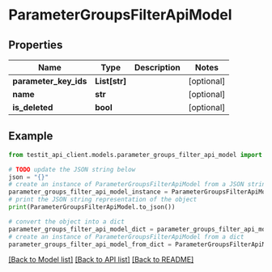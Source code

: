 # ParameterGroupsFilterApiModel


## Properties

Name | Type | Description | Notes
------------ | ------------- | ------------- | -------------
**parameter_key_ids** | **List[str]** |  | [optional] 
**name** | **str** |  | [optional] 
**is_deleted** | **bool** |  | [optional] 

## Example

```python
from testit_api_client.models.parameter_groups_filter_api_model import ParameterGroupsFilterApiModel

# TODO update the JSON string below
json = "{}"
# create an instance of ParameterGroupsFilterApiModel from a JSON string
parameter_groups_filter_api_model_instance = ParameterGroupsFilterApiModel.from_json(json)
# print the JSON string representation of the object
print(ParameterGroupsFilterApiModel.to_json())

# convert the object into a dict
parameter_groups_filter_api_model_dict = parameter_groups_filter_api_model_instance.to_dict()
# create an instance of ParameterGroupsFilterApiModel from a dict
parameter_groups_filter_api_model_from_dict = ParameterGroupsFilterApiModel.from_dict(parameter_groups_filter_api_model_dict)
```
[[Back to Model list]](../README.md#documentation-for-models) [[Back to API list]](../README.md#documentation-for-api-endpoints) [[Back to README]](../README.md)



